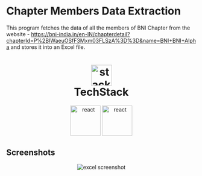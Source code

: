 # Chapter Members Data Extraction

This program fetches the data of all the members of BNI Chapter from the website - https://bni-india.in/en-IN/chapterdetail?chapterId=P%2BIWaeuOSfF3Mxm03FLSzA%3D%3D&name=BNI+BNI+Alpha and stores it into an Excel file.

<h1 align="center">
  <img src="https://ik.imagekit.io/pq7opoglh/GitHub_ReadMe/stack_GjMfbKvDP.svg?ik-sdk-version=javascript-1.4.3&updatedAt=1655143763495" width="55" alt="stacklogo-python" />
 <br>
 TechStack</h1>

<div align="center">
<img src="https://raw.githubusercontent.com/gilbarbara/logos/master/logos/python.svg" alt="react" width="80" height="80"/>
<img src="https://ik.imagekit.io/pq7opoglh/GitHub_ReadMe/selenium_KPa_9mCqS.svg?ik-sdk-version=javascript-1.4.3&updatedAt=1670498630794" alt="react" width="80" height="80"/>
</div>

## Screenshots

<div align="center">
<img src="https://ik.imagekit.io/pq7opoglh/GitHub_ReadMe/PythonMiniProjects/Web_Scraping/members_list_sJYtBOJQQ.png?ik-sdk-version=javascript-1.4.3&updatedAt=1670557533711" alt="excel screenshot">
</div>
